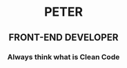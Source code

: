 

<h1 align = "center"> PETER </h1>

<h2 align = "center"> FRONT-END DEVELOPER </h2>

<h3 align = "center"> Always think what is Clean Code </h3>

